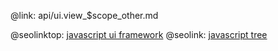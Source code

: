 @link: api/ui.view_$scope_other.md

@seolinktop: [javascript ui framework](https://webix.com)
@seolink: [javascript tree](https://webix.com/widget/tree/)